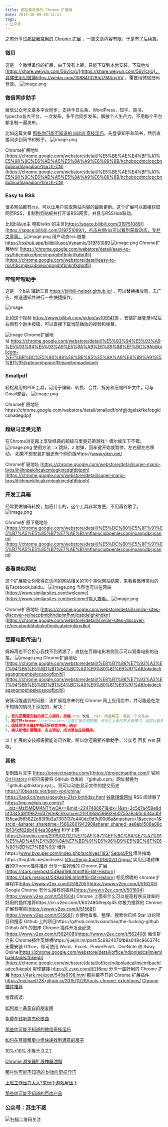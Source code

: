 ```yaml
---
title: 那些我常用的 Chrome 扩展续
date: 2019-10-09 20:13:11
tags:
- 公众号
---
```

之前分享过[那些我常用的 Chrome 扩展](https://mp.weixin.qq.com/s/9XEABuraTAipZ_uZPDbQdQ) ，一篇文章内容有限，于是有了后续篇。
### 微贝
这是一个微博备份的扩展，由于没有上架，只能下载到本地安装，下载地址
[https://share.weiyun.com/56v1cyU](https://share.weiyun.com/56v1cyU)，具体使用见微博https://weibo.com/1088413295/I7MAriyVV ，需要用微信扫码登录。
![image.png](https://upload-images.jianshu.io/upload_images/17817191-f938b2a9a1b7a38e.png?imageMogr2/auto-orient/strip%7CimageView2/2/w/1240)

### 微信同步助手
微信公众号文章多平台同步，支持今日头条、WordPress、知乎、简书、typecho各大平台，一次发布，多平台同步发布。解放个人生产力，不用每个平台都复制一遍发布。


比如这篇文章 [那些你可能不知道的 bilibili 奇技淫巧](https://mp.weixin.qq.com/s/HpuInXUCjSYT7HLqhoRcCA)，先登录知乎和简书，然后直接同步到简书和知乎。
![image.png](https://upload-images.jianshu.io/upload_images/17817191-ba4258ff52289fd7.png?imageMogr2/auto-orient/strip%7CimageView2/2/w/1240)

Chrome扩展地址 [https://chrome.google.com/webstore/detail/%E5%BE%AE%E4%BF%A1%E5%90%8C%E6%AD%A5%E5%8A%A9%E6%89%8B/hchobocdmclopcbnibdnoafilagadion?hl=zh-CN](https://chrome.google.com/webstore/detail/%E5%BE%AE%E4%BF%A1%E5%90%8C%E6%AD%A5%E5%8A%A9%E6%89%8B/hchobocdmclopcbnibdnoafilagadion?hl=zh-CN)

### Easy to RSS
很多网站都有rss，可以让用户获取网站内容的最新更新。这个扩展可以直接获取网页RSS，复制到剪贴板并打开该RSS网页，并且与RSSHub联动。

比如b站up主 电影talks 的主页[https://space.bilibili.com/319751089/](https://space.bilibili.com/319751089/)，点击右侧rss可以看到获取动态，专栏文章等。
![image.png](https://upload-images.jianshu.io/upload_images/17817191-ecb1d37d3123511f.png?imageMogr2/auto-orient/strip%7CimageView2/2/w/1240)
用户动态rss 链接 https://rsshub.app/bilibili/user/dynamic/319751089
![image.png](https://upload-images.jianshu.io/upload_images/17817191-1e23d79b714dcdb0.png?imageMogr2/auto-orient/strip%7CimageView2/2/w/1240)
Chrome扩展地址 [https://chrome.google.com/webstore/detail/easy-to-rss/hbcmpkcpbnecinpngdnfbnknfkdpdfli](https://chrome.google.com/webstore/detail/easy-to-rss/hbcmpkcpbnecinpngdnfbnknfkdpdfli)


### 哔哩哔哩助手
这是一个b站 辅助工具 https://bilibili-helper.github.io/ ，可以替换播放器、去广告、推送通知并进行一些快捷操作。

![image](https://upload-images.jianshu.io/upload_images/17817191-e2c8e8a103cf26fd?imageMogr2/auto-orient/strip%7CimageView2/2/w/1240 "image.png")

 


比如这个视频 https://www.bilibili.com/video/av10914119 ，安装扩展登录b站后右侧有个助手按钮，可以直接下载当前播放的视频和弹幕。

![image](https://upload-images.jianshu.io/upload_images/17817191-fe3494a814b10945?imageMogr2/auto-orient/strip%7CimageView2/2/w/1240)
Chrome扩展地址 https://chrome.google.com/webstore/detail/%E5%93%94%E5%93%A9%E5%93%94%E5%93%A9%E5%8A%A9%E6%89%8B%EF%BC%9Abilibilicom-%E7%BB%BC%E5%90%88%E8%BE%85%E5%8A%A9%E6%89%A9%E5%B1%95/kpbnombpnpcffllnianjibmpadjolanh
### Smallpdf 
轻松易用的PDF工具，可用于编辑、转换、合并、拆分和压缩PDF文件，可与Gmail整合。
![image.png](https://upload-images.jianshu.io/upload_images/17817191-f6f8a7bd80b9ebd5.png?imageMogr2/auto-orient/strip%7CimageView2/2/w/1240)


Chrome扩展地址https://chrome.google.com/webstore/detail/smallpdf/ohfgljdgelakfkefopgklcohadegdpjf
### 超级马里奥兄弟
在Chrome浏览器上享受经典的超级马里奥兄弟游戏！偶尔娱乐下不错。
![image.png](https://upload-images.jianshu.io/upload_images/17817191-8b8694eb6e0b11ef.png?imageMogr2/auto-orient/strip%7CimageView2/2/w/1240)
使用方法：x 跳跃，z 射弹，回车键开始或暂停，左右键左右移动。
如果不想安装扩展还有个网页版https://www.yikm.net/

Chrome扩展地址 [https://chrome.google.com/webstore/detail/super-mario-bros/ihiihnpekihcakcmjogkjncdgfdbjpnh](https://chrome.google.com/webstore/detail/super-mario-bros/ihiihnpekihcakcmjogkjncdgfdbjpnh)

### 开发工具箱
经常要做编码转换，加密什么的，这个工具非常方便，不用再谷歌了。
![image.png](https://upload-images.jianshu.io/upload_images/17817191-f8d0595db041cef6.png?imageMogr2/auto-orient/strip%7CimageView2/2/w/1240)

Chrome扩展下载地址[https://chrome.google.com/webstore/detail/%E5%BC%80%E5%8F%91%E5%B7%A5%E5%85%B7%E7%AE%B1/mflanociobpenleccopmoanpdbcjcanm](https://chrome.google.com/webstore/detail/%E5%BC%80%E5%8F%91%E5%B7%A5%E5%85%B7%E7%AE%B1/mflanociobpenleccopmoanpdbcjcanm)
### 查看类似网站
这个扩展能让你获得正访问的网站相关的10个类似网站结果，来看看微博类似的有Facebook,baidu。
![image.png](https://upload-images.jianshu.io/upload_images/17817191-aa128771a88a61e2.png?imageMogr2/auto-orient/strip%7CimageView2/2/w/1240)
当然也可以在网站[https://www.similarsites.com/welcome](https://www.similarsites.com/welcome)输入查看。
![image.png](https://upload-images.jianshu.io/upload_images/17817191-8c8ddcff5776f64f.png?imageMogr2/auto-orient/strip%7CimageView2/2/w/1240)

Chrome扩展地址 [https://chrome.google.com/webstore/detail/similar-sites-discover-re/necpbmbhhdiplmfhmjicabdeighkndkn](https://chrome.google.com/webstore/detail/similar-sites-discover-re/necpbmbhhdiplmfhmjicabdeighkndkn)
### 豆瓣电影传送门 
妈妈再也不会担心我找不到资源了，直接在豆瓣电影右侧显示可以观看电影的链接。
![image.png](https://upload-images.jianshu.io/upload_images/17817191-6aac033c823f2453.png?imageMogr2/auto-orient/strip%7CimageView2/2/w/1240)
Chrome扩展地址 [https://chrome.google.com/webstore/detail/%E8%B1%86%E7%93%A3%E7%94%B5%E5%BD%B1%E4%BC%A0%E9%80%81%E9%97%A8/pkidecliagangmpphpelecaoogfbnihi](https://chrome.google.com/webstore/detail/%E8%B1%86%E7%93%A3%E7%94%B5%E5%BD%B1%E4%BC%A0%E9%80%81%E9%97%A8/pkidecliagangmpphpelecaoogfbnihi)

 
安装可能遇到的问题：该扩展程序未列在 Chrome 网上应用店中，并可能是在您不知情的情况下添加的，解决：
```javascript
1、首先把需要安装的第三方插件，后缀.crx 改成 .rar，然后解压，得到一个文件夹
2、再打开chrome://extensions/谷歌扩展应用管理，点击右上角的开发者模式，就可以看到“加载正在开发的扩展程序”这一选项。
3、选择刚才步骤1中解压好的文件夹，确定
4、确认新增扩展程序，点击添加，成功添加应用程序。
```
           

以上扩展的安装都需要能访问谷歌，所以你还需要谷歌助手，公众号 回复 `谷歌` 获取。

### 其他
复制图片文字
[https://projectnaptha.com/](https://projectnaptha.com/)
官网[Git History](https://github.com/pomber/git-history)介绍只需要将 GitHub 仓库的 『github.com』网址替换为『github.githistory.xyz』，则可以动态显示文件的提交历史
https://10beasts.net/best-vpn/china/  
https://laod.cn/news/googles-21st-birthday.html 
 [谷歌镜像网址](https://www.kanfeidie.com/idea/network/287.html)
 RSS 阅读器了 https://mp.weixin.qq.com/s?__biz=MzI5MDM4NTYwOA==&mid=2247488671&idx=1&sn=2c5d7a459e8dbf3345481f982ed37e0e&chksm=ec21ef38db56662eb0755a9ab0cb34adbf155ead565822e83f9b2a7307f37e440dc9d9d00d6a&mpshare=1&scene=1&srcid=&sharer_sharetime=1566260194390&sharer_shareid=ae8eb1508a08c1b134df82bb484ea38d#rd
科学上网 https://strivebo.com/2019/02/12/%E7%AF%871%EF%BC%9A%E7%A7%91%E5%AD%A6%E4%B8%8A%E7%BD%91%E6%96%B9%E5%BC%8F%E6%80%BB%E7%BB%93/ 
墙外https://www.bvsuper.com/index.php/archives/183/
[SetupVPN  ](https://chrome.google.com/webstore/detail/setupvpn-lifetime-free-vp/oofgbpoabipfcfjapgnbbjjaenockbdp/related?utm_source=chrome-ntp-icon)
墙外指南https://tingtalk.me/archives/
http://tengj.top/2018/02/17/ggcj/  实用且堪称神器的Chrome插件推荐
分享一些好用的 Chrome 扩展[https://4ark.me/post/549a6198.html#16-Git-History](https://4ark.me/post/549a6198.html#16-Git-History)
相见恨晚的 chrome 扩展程序[https://www.v2ex.com/t/516205](https://www.v2ex.com/t/516205)
Google Chrome 有什么推荐的插件[https://www.v2ex.com/t/501604](https://www.v2ex.com/t/501604)
Chrome 上面有什么可以提高程序员效率的好用的插件推荐https://cn.v2ex.com/t/602480#reply45
你极力推荐的 Chrome 扩展有哪些[https://www.v2ex.com/t/515681](https://www.v2ex.com/t/515681)
方便地查看、整理、搜索你已经 Star 过的项目和搜索 Github 上的项目https://github.com/lvxianchao/the-fucking-github
 Github API 的图床 Chrome 插件开发全纪录 [https://www.v2ex.com/t/562408](https://www.v2ex.com/t/562408)
微信群合影 
Chrome插件英雄榜https://juejin.im/post/5c6824076fb9a049c966374c
无需安装 Office，即可使用 Word、Excel、PowerPoint、OneNote 和 Sway Online[https://chrome.google.com/webstore/detail/office/ndjpnladcallmjemlbaebfadecfhkepb](https://chrome.google.com/webstore/detail/office/ndjpnladcallmjemlbaebfadecfhkepb)
星球链接 https://t.zsxq.com/iE2f6mu
分享一些好用的 Chrome 扩展 https://4ark.me/post/549a6198.html
那些离不开的 Chrome 扩展插件 https://michael728.github.io/2015/11/26/tools-chrome-extentions/
[Chrome 插件推荐](https://pictureknow.com/#/extension)


推荐阅读:

[如何发一条空白的朋友圈](https://mp.weixin.qq.com/s/Xz1m-mqtCcBF_4hmGCpkUQ)

[免费在线听周杰伦歌曲](https://mp.weixin.qq.com/s/1omFkK5PPyeJEzUTagj9qg)

[那些你可能不知道的微信奇技淫巧](https://mp.weixin.qq.com/s/eGDO0Y8el_dsEyriCoAgog)

[如何在豆瓣租房小组快速找到满意的房子](https://mp.weixin.qq.com/s/k5lBwiDzGgSU3fh2v2Rw9A)

[10%+10% 不等于 0.2？](https://mp.weixin.qq.com/s/qNfuWjH54WHJtx4sEE5xwA)

[Chrome 浏览器扩展神器油猴](https://mp.weixin.qq.com/s/adJFh_9LH0N-vvvYaiQqXg)

[那些你可能不知道的 bilibili 奇技淫巧](https://mp.weixin.qq.com/s/HpuInXUCjSYT7HLqhoRcCA)

[上班工作压力太大?来玩个游戏解压下](https://mp.weixin.qq.com/s/tPvrcgYb3KTlr-jyO3hPMg)

[那些你可能不知道的百度产品](https://mp.weixin.qq.com/s/7v9LHJX05Ybv39BzrMD0Uw)

### 公众号：苏生不惑
 ![扫描二维码关注](https://upload-images.jianshu.io/upload_images/17817191-6e0079f95d4c0338.jpg?imageMogr2/auto-orient/strip%7CimageView2/2/w/1240)